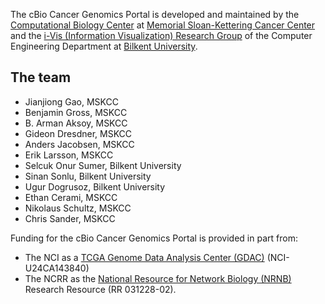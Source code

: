 The cBio Cancer Genomics Portal is developed and maintained by the [Computational Biology Center](http://cbio.mskcc.org/) at [Memorial Sloan-Kettering Cancer Center](http://www.mskcc.org/) and the [i-Vis (Information Visualization) Research Group](http://www.cs.bilkent.edu.tr/~ivis/) of the Computer Engineering Department at [Bilkent University](http://www.bilkent.edu.tr/index.html).

## The team

 * Jianjiong Gao, MSKCC
 * Benjamin Gross, MSKCC
 * B. Arman Aksoy, MSKCC
 * Gideon Dresdner, MSKCC
 * Anders Jacobsen, MSKCC
 * Erik Larsson, MSKCC
 * Selcuk Onur Sumer, Bilkent University
 * Sinan Sonlu, Bilkent University
 * Ugur Dogrusoz, Bilkent University
 * Ethan Cerami, MSKCC
 * Nikolaus Schultz, MSKCC
 * Chris Sander, MSKCC
 
Funding for the cBio Cancer Genomics Portal is provided in part from:

 * The NCI as a [TCGA Genome Data Analysis Center (GDAC)](http://tcga.cancer.gov/wwd/program/research_network/gdac.asp) (NCI-U24CA143840) 
 * The NCRR as the [National Resource for Network Biology (NRNB)](http://nrnb.org/) Research Resource (RR 031228-02).

